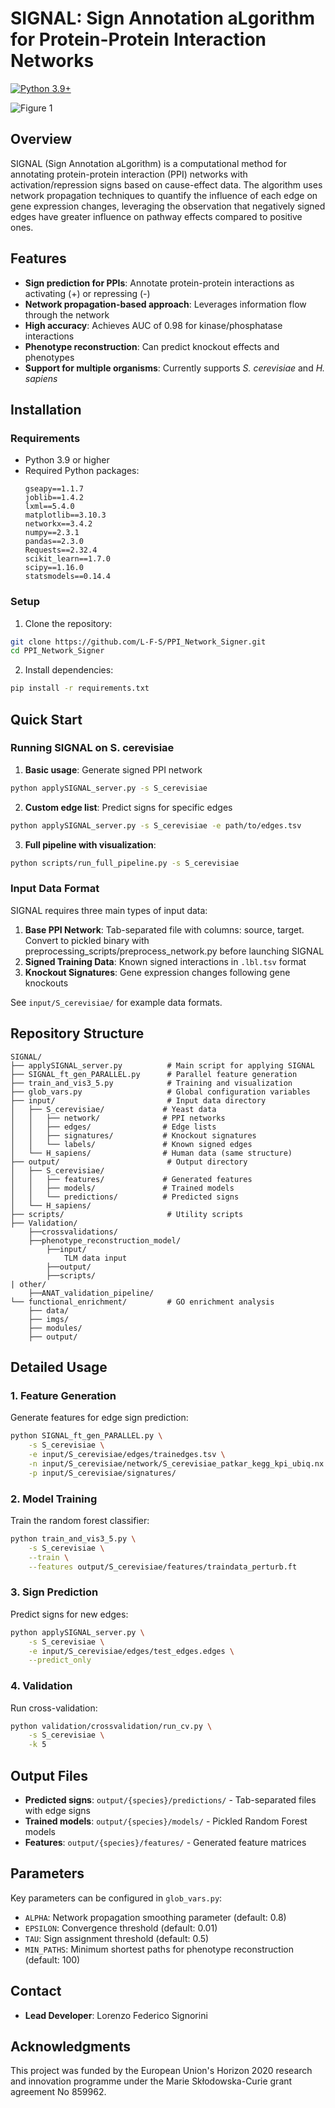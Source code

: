 # SIGNAL: Sign Annotation aLgorithm for Protein-Protein Interaction Networks
[![Python 3.9+](https://img.shields.io/badge/python-3.9+-blue.svg)](https://www.python.org/downloads/)

![Figure 1](https://github.com/user-attachments/assets/0cf76fd6-c0d4-4b6b-a8ed-6663156b7d12)

## Overview

SIGNAL (Sign Annotation aLgorithm) is a computational method for annotating protein-protein interaction (PPI) networks with activation/repression signs based on cause-effect data. The algorithm uses network propagation techniques to quantify the influence of each edge on gene expression changes, leveraging the observation that negatively signed edges have greater influence on pathway effects compared to positive ones.

## Features

- **Sign prediction for PPIs**: Annotate protein-protein interactions as activating (+) or repressing (-)
- **Network propagation-based approach**: Leverages information flow through the network
- **High accuracy**: Achieves AUC of 0.98 for kinase/phosphatase interactions
- **Phenotype reconstruction**: Can predict knockout effects and phenotypes
- **Support for multiple organisms**: Currently supports *S. cerevisiae* and *H. sapiens*

## Installation

### Requirements

- Python 3.9 or higher
- Required Python packages:
  ```
  gseapy==1.1.7
  joblib==1.4.2
  lxml==5.4.0
  matplotlib==3.10.3
  networkx==3.4.2
  numpy==2.3.1
  pandas==2.3.0
  Requests==2.32.4
  scikit_learn==1.7.0
  scipy==1.16.0
  statsmodels==0.14.4
  ```

### Setup

1. Clone the repository:
```bash
git clone https://github.com/L-F-S/PPI_Network_Signer.git
cd PPI_Network_Signer
```

2. Install dependencies:
```bash
pip install -r requirements.txt
```

## Quick Start

### Running SIGNAL on S. cerevisiae

1. **Basic usage**: Generate signed PPI network
```bash
python applySIGNAL_server.py -s S_cerevisiae
```

2. **Custom edge list**: Predict signs for specific edges
```bash
python applySIGNAL_server.py -s S_cerevisiae -e path/to/edges.tsv
```

3. **Full pipeline with visualization**:
```bash
python scripts/run_full_pipeline.py -s S_cerevisiae
```

### Input Data Format

SIGNAL requires three main types of input data:

1. **Base PPI Network**: Tab-separated file with columns: source, target. Convert to pickled binary with preprocessing_scripts/preprocess_network.py before launching SIGNAL
2. **Signed Training Data**: Known signed interactions in `.lbl.tsv` format
3. **Knockout Signatures**: Gene expression changes following gene knockouts

See `input/S_cerevisiae/` for example data formats.

## Repository Structure

```
SIGNAL/
├── applySIGNAL_server.py          # Main script for applying SIGNAL
├── SIGNAL_ft_gen_PARALLEL.py      # Parallel feature generation
├── train_and_vis3_5.py            # Training and visualization
├── glob_vars.py                   # Global configuration variables
├── input/                         # Input data directory
│   ├── S_cerevisiae/             # Yeast data
│   │   ├── network/              # PPI networks
│   │   ├── edges/                # Edge lists
│   │   ├── signatures/           # Knockout signatures
│   │   └── labels/               # Known signed edges
│   └── H_sapiens/                # Human data (same structure)
├── output/                        # Output directory
│   ├── S_cerevisiae/
│   │   ├── features/             # Generated features
│   │   ├── models/               # Trained models
│   │   └── predictions/          # Predicted signs
│   └── H_sapiens/
├── scripts/                       # Utility scripts
├── Validation/ 
    ├──crossvalidations/
    ├──phenotype_reconstruction_model/
        ├──input/
            TLM data input
        ├──output/
        ├──scripts/
| other/
    ├──ANAT_validation_pipeline/
└── functional_enrichment/         # GO enrichment analysis
    ├── data/
    ├── imgs/
    ├── modules/
    ├── output/
```

## Detailed Usage

### 1. Feature Generation

Generate features for edge sign prediction:

```bash
python SIGNAL_ft_gen_PARALLEL.py \
    -s S_cerevisiae \
    -e input/S_cerevisiae/edges/trainedges.tsv \
    -n input/S_cerevisiae/network/S_cerevisiae_patkar_kegg_kpi_ubiq.nx \
    -p input/S_cerevisiae/signatures/
```

### 2. Model Training

Train the random forest classifier:

```bash
python train_and_vis3_5.py \
    -s S_cerevisiae \
    --train \
    --features output/S_cerevisiae/features/traindata_perturb.ft
```

### 3. Sign Prediction

Predict signs for new edges:

```bash
python applySIGNAL_server.py \
    -s S_cerevisiae \
    -e input/S_cerevisiae/edges/test_edges.edges \
    --predict_only
```

### 4. Validation

Run cross-validation:

```bash
python validation/crossvalidation/run_cv.py \
    -s S_cerevisiae \
    -k 5
```

## Output Files

- **Predicted signs**: `output/{species}/predictions/` - Tab-separated files with edge signs
- **Trained models**: `output/{species}/models/` - Pickled Random Forest models
- **Features**: `output/{species}/features/` - Generated feature matrices


## Parameters

Key parameters can be configured in `glob_vars.py`:

- `ALPHA`: Network propagation smoothing parameter (default: 0.8)
- `EPSILON`: Convergence threshold (default: 0.01)
- `TAU`: Sign assignment threshold (default: 0.5)
- `MIN_PATHS`: Minimum shortest paths for phenotype reconstruction (default: 100)


## Contact

- **Lead Developer**: Lorenzo Federico Signorini

## Acknowledgments

This project was funded by the European Union's Horizon 2020 research and innovation programme under the Marie Skłodowska-Curie grant agreement No 859962.
